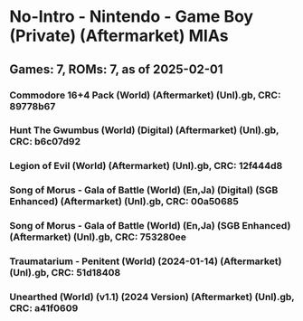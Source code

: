 # No-Intro - Nintendo - Game Boy (Private) (Aftermarket) MIAs
## Games: 7, ROMs: 7, as of 2025-02-01
### Commodore 16+4 Pack (World) (Aftermarket) (Unl).gb, CRC: 89778b67
### Hunt The Gwumbus (World) (Digital) (Aftermarket) (Unl).gb, CRC: b6c07d92
### Legion of Evil (World) (Aftermarket) (Unl).gb, CRC: 12f444d8
### Song of Morus - Gala of Battle (World) (En,Ja) (Digital) (SGB Enhanced) (Aftermarket) (Unl).gb, CRC: 00a50685
### Song of Morus - Gala of Battle (World) (En,Ja) (SGB Enhanced) (Aftermarket) (Unl).gb, CRC: 753280ee
### Traumatarium - Penitent (World) (2024-01-14) (Aftermarket) (Unl).gb, CRC: 51d18408
### Unearthed (World) (v1.1) (2024 Version) (Aftermarket) (Unl).gb, CRC: a41f0609
